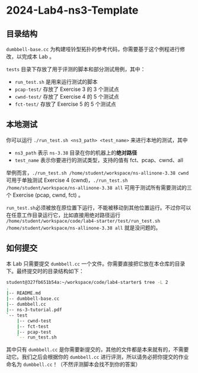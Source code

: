 # 2024-Lab4-ns3-Template

## 目录结构

`dumbbell-base.cc` 为构建哑铃型拓扑的参考代码，你需要基于这个例程进行修改，以完成本 Lab 。

`tests` 目录下存放了用于评测的脚本和部分测试用例，其中：
- `run_test.sh` 是用来运行测试的脚本
- `pcap-test/` 存放了 Exercise 3 的 3 个测试点
- `cwnd-test/` 存放了 Exercise 4 的 5 个测试点
- `fct-test/` 存放了 Exercise 5 的 5 个测试点

## 本地测试

你可以运行 `./run_test.sh <ns3_path> <test_name>` 来进行本地的测试，其中
- `ns3_path` 表示 `ns-3.38` 目录在你的机器上的**绝对路径**
- `test_name` 表示你要进行的测试类型，支持的值有 fct、pcap、cwnd、all

举例而言，`./run_test.sh /home/student/workspace/ns-allinone-3.38 cwnd` 可用于单独测试 Exercise 4 (cwnd)，`./run_test.sh /home/student/workspace/ns-allinone-3.38 all` 可用于测试所有需要测试的三个 Exercise (pcap, cwnd, fct) 。

`run_test.sh`必须被放在原位置下运行，不能被移动到其他位置运行。不过你可以在任意工作目录运行它，比如直接用绝对路径运行 `/home/student/workspace/code/lab4-starter/test/run_test.sh /home/student/workspace/ns-allinone-3.38 all` 就是没问题的。

## 如何提交

本 Lab 只需要提交 `dumbbell.cc` 一个文件。你需要直接把它放在本仓库的目录下。最终提交时的目录结构如下：

```bash
student@327fb651b54a:~/workspace/code/lab4-starter$ tree -L 2
.
|-- README.md
|-- dumbbell-base.cc
|-- dumbbell.cc
|-- ns-3-tutorial.pdf
`-- test
    |-- cwnd-test
    |-- fct-test
    |-- pcap-test
    `-- run_test.sh
```

其中只有 `dumbbell.cc` 是你需要新提交的，其他的文件都是本来就有的，不需要动它。我们之后会根据你的 `dumbbell.cc` 进行评测，所以请务必把你提交的作业命名为 `dumbbell.cc`！（不然评测脚本会找不到你的答案）